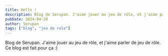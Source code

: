 ```yaml
---
title: Hello !
description: Blog de Serupan. J'aime jouer au jeu de rôle, et j'aime parler de jeu de rôle....
pubDate: 2024-04-20
author: Serupan
tags: ["blog", "jeu de role"]
---
```


Blog de Serupan. J'aime jouer au jeu de rôle, et j'aime parler de jeu de rôle. Ce blog est fait pour ça :)
